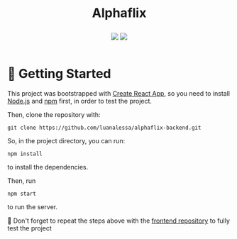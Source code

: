 # <p align = "center"> Alphaflix </p>

<p align = "center">
<img src="https://img.shields.io/badge/author-luanalessa-4dae71?style=flat-square" />
 <img src="https://img.shields.io/github/languages/count/luanalessa/alphaflix-frontend?color=4dae71&style=flat-square" />

</br> 
</br>

# 🏁 Getting Started 

This project was bootstrapped with [Create React App](https://github.com/facebook/create-react-app), so you need to install [Node.js](https://nodejs.org/en/download/) and [npm](https://www.npmjs.com/) first, in order to test the project.

Then, clone the repository with:

```
git clone https://github.com/luanalessa/alphaflix-backend.git
```

So, in the project directory, you can run:

```
npm install
```
to install the dependencies.

Then, run

```
npm start
```

to run the server.

:stop_sign: Don't forget to repeat the steps above with the [frontend repository](https://github.com/luanalessa/alphaflix-frontend.git) to fully test the project
